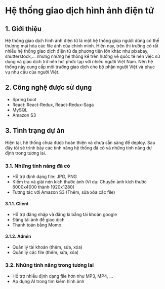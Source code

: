 # Hệ thống giao dịch hình ảnh điện tử
## 1. Giới thiệu
Hệ thống giao dịch hình ảnh điện tử là một hệ thống giúp người dùng có thể thương mại hóa các file ảnh của chính mình. Hiện nay, trên thị trường có rất nhiều hệ thống giao dịch điện tử đa phương tiện lớn khác như pixabay, shutterstock,... nhưng những hệ thống kể trên hướng về quốc tế nên việc sử dụng và giao dịch trở nên hơi phức tạp với nhiều người Việt Nam. Nên hệ thống này cung cấp môi trường giao dịch cho bộ phận người Việt và phục vụ nhu cầu của người Việt. 
## 2. Công nghệ được sử dụng
* Spring boot
* React: React-Redux, React-Redux-Saga
* MySQL
* Amazon S3
## 3. Tình trạng dự án
Hiện tại, hệ thống chưa được hoàn thiện và chưa sẵn sàng để deploy. Sau đây tôi sẽ trình bày các tính năng hệ thống đã có và những tính năng dự định trong tương lai.
### 3.1. Những tính năng đã có
- Hỗ trợ định dạng file: JPG, PNG
- Kiểm tra và giải nén kích thước ảnh (Ví dụ: Chuyển ảnh kích thước 6000x4000 thành 1920x1280)
- Tương tác với Amazon S3 (Thêm, sửa xóa các file)
#### 3.1.1. Client
- Hỗ trợ đăng nhập và đăng kí bằng tài khoản google
- Đăng tải ảnh để giao dịch
- Thanh toán bằng Momo
#### 3.1.2. Admin
- Quản lý tài khoản (thêm, sửa, xóa)
- Quản lý các file (thêm, sửa, xóa)
### 3.2. Những tính năng trong tương lai
- Hỗ trợ nhiều định dạng file hơn như MP3, MP4, ...
- Áp dụng AI trong tìm kiếm hình ảnh